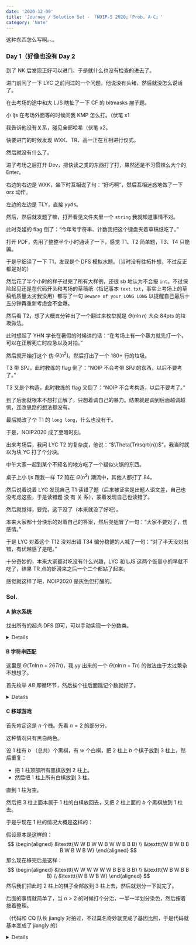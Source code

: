 ```yaml
---
date: '2020-12-09'
title: 'Journey / Solution Set - 「NOIP-S 2020」「Prob. A-C」'
category: 'Note'
---
```


这种东西怎么写啊。。。

### Day 1（好像也没有 Day 2

到了 NK 后发现正好可以进门，于是就什么也没有检查的进去了。

进门前问了一下 LYC 之前问过的一个问题，他说没有头绪，然后就没怎么说话了。

在去考场的途中和大 LJS 瞎扯了一下 CF 的 bitmasks 瘤子题。

小 ljs 在考场外面等的时候问我 KMP 怎么打。（伏笔 x1

我告诉他没有关系，碰见全部哈希（伏笔 x2。

快要进门的时候发现 WXK、TR、高一正在互相进行仪式。

然后就没有什么了。

进了考场之后打开 Dev，把快读之类的东西打了打，果然还是不习惯辣么大个的 Enter。

右边的右边是 WXK，坐下时互相说了句：“好巧啊”，然后互相迷惑地做了一下 orz 动作。

左边的左边是 TLY，直接 yyds。

然后，然后就发题了嘛，打开看见文件夹里一个 `string` 我就知道事情不对。

此时尧姐的 flag 倒了：“今年考字符串、计数我把这个键盘夹着草稿纸吃了。”

打开 PDF，先用了整整半个小时通读了一下，感觉 T1、T2 简单题，T3、T4 只能骗。

于是乎细读了一下 T1，发现是个 DFS 模拟水题。（当时没有往拓扑想，不过反正都是对的）

然后花了半个小时的样子过完了所有大样例，还很 sb 地认为不会报 `int`。不过保险起见还是在代码开头和考场的草稿纸（指记事本 `text.txt`，事实上考场上的草稿纸质量太劣我没用）都写了一句 `Beware of your LONG LONG` 以提醒自己最后十五分钟再重新考虑会不会爆。

然后看 T2，想了大概五分钟出了一个翻过来枚举就是 $\Theta(n\ln n)$ 大众 84pts 的垃圾做法。

此时想起了 YHN 学长在暑假的时候讲的话：“在考场上有一个暴力就先打一个，可以在正解死亡时应急以及对拍。”

然后就开始打这个 伪·$\Theta(n^{2})$。然后打出了一个 180+ 行的垃圾。

T3 带 SPJ，此时教练的 flag 倒了：“NOIP 不会考带 SPJ 的东西，以后不要考了。”

T3 又是个构造，此时教练的 flag 又倒了：“NOIP 不会考构造，以后不要考了。”

到了后面就根本不想打正解了，只想着调自己的暴力。结果就是调到后面越调越慌，连改思路的想法都没有。

最后就改了个 T1 的 `long long`，什么也没有干。

于是，NOIP2020 成了至暗时刻。

出来考场后，我问 LYC T2 的复杂度，他说：“$\Theta(Tn\sqrt{n})$”。我当时就以为块 YC 打了个分块。

中午大家一起到某个不知名的地方吃了一个疑似火锅的东西。

桌子上小 ljs 跟我一样 T2 陷在 $\Theta(n^2)$ 潮流中，其他人都打了 84。

然后说着说着 LYC 发现自己 T1 读错了题（后来被证实是出题人语文差，自己也没考虑这些，于是读错题 没 有 关 系），蒙着发现自己也读错了。

然后就觉得，要完，这下没了（本来就没了好吧）。

本来大家都十分快乐的对着自己的答案，然后尧姐冒了一句：“大家不要对了，伤感情。”

于是 LYC 对着这个 T12 没对出错 T34 骗分稳健的人喊了一句：“对了半天没对出错，有优越感了是吧。”

十分奇妙的，本来大家都对吃没有什么兴趣，LYC 和 LJS 这两个饭量小的早就不吃了，结果 TR 点的虾滑来之后一个二个都站了起来。

感觉就这样了吧，NOIP2020 是灰色但打醒的。

### Sol.

#### A 排水系统

找出所有的起点 DFS 即可，可以手动实现一个分数类。

<details>

```cpp
/* Beware of your __INT128 */

#include <cstdio>
#include <iostream>
#include <algorithm>
#include <vector>

using namespace std;

namespace MySpace {
typedef long long LL;

const __int128 MAXN = 1e5 + 5, MAXS = 10 + 5, MAXE = 1e5 + 5;

__int128 rint () {
	__int128 x = 0, f = 1; char c = getchar ();
	for ( ; c < '0' || c > '9'; c = getchar () )	f = ( c == '-' ? -1 : f );
	for ( ; c >= '0' && c <= '9'; c = getchar () )	x = ( x << 3 ) + ( x << 1 ) + ( c & 15 );
	return x * f;
}

template<typename _T>
void wint ( _T x ) {
	if ( x < 0 )	putchar ( '-' ), x = ~ x + 1;
	if ( x > 9 )	wint ( x / 10 );
	putchar ( x % 10 + '0' );
}

__int128 calcGCD ( const __int128 a, const __int128 b ) ;
__int128 calcLCM ( const __int128 a, const __int128 b ) ;

struct GraphSet {
	__int128 to, nx;
	GraphSet ( __int128 T = 0, __int128 N = 0 ) { to = T, nx = N; }
} as[MAXN * 5 * 4];

struct Frac {
	__int128 one, ano;
	Frac ( __int128 O = 0, __int128 A = 0 ) { one = O, ano = A; }
} nds[MAXN];

__int128 n, stn, edn, bgn[MAXN], cnte, ind[MAXN], outd[MAXN], sts[MAXN], eds[MAXN], stnd, ednd, vis[MAXN];

void makeEdge ( const __int128 u, const __int128 v ) { as[++ cnte] = GraphSet ( v, bgn[u] ), bgn[u] = cnte; }
__int128 calcGCD ( const __int128 a, const __int128 b ) { return ! b ? a : calcGCD ( b, a % b ); }
__int128 calcLCM ( const __int128 a, const __int128 b ) { return ( ! a || ! b ) ? 0 : ( __int128 )a / calcGCD ( a, b ) * b; }
void getSimp ( Frac& fr ) { __int128 ret = calcGCD ( fr.one, fr.ano ); if ( ! ret )	fr = Frac (); else fr.one /= ret, fr.ano /= ret; }

void dfs ( const __int128 u ) {
	for ( __int128 i = bgn[u]; i; i = as[i].nx ) {
		__int128 v = as[i].to;
		Frac ad = Frac ( nds[u].one, nds[u].ano * outd[u] );
		getSimp ( ad );
		__int128 ret = calcLCM ( ad.ano, nds[v].ano );
		if ( ! ret )	nds[v] = ad, dfs ( v );
		else {
			__int128 ads = ret / ad.ano, us = ret / nds[v].ano;
			ad.one *= ads, ad.ano *= ads;
			nds[v].one *= us, nds[v].ano *= us;
			nds[v].one += ad.one;
			getSimp ( nds[v] );
			dfs ( v );
		}
	}
	if ( bgn[u] )	nds[u] = Frac ();
}

void Main () {
	n = rint (), stn = rint ();
	for ( __int128 i = 1; i <= n; ++ i ) {
		__int128 eg = rint ();
		for ( __int128 j = 1; j <= eg; ++ j ) {
			__int128 to = rint ();
			makeEdge ( i, to );
			ind[to] ++, outd[i] ++;
		}
	}
	for ( __int128 i = 1; i <= n; ++ i ) {
		if ( ! ind[i] )	sts[++ stnd] = i;
		if ( ! outd[i] )	eds[++ ednd] = i;
	}
	for ( __int128 i = 1; i <= stnd; ++ i )	nds[sts[i]].one = nds[sts[i]].ano = 1;
	sort ( eds + 1, eds + 1 + ednd );
	for ( __int128 i = 1; i <= stnd; ++ i )	dfs ( i );
	for ( __int128 i = 1; i <= ednd; ++ i )	wint ( nds[eds[i]].one ), putchar ( ' ' ), wint ( nds[eds[i]].ano ), putchar ( '\n' );
}
}

int main () {
//	freopen ( "water.in", "r", stdin );
//	freopen ( "water.out", "w", stdout );
	MySpace :: Main ();
	return 0;
}
```

</details>

#### B 字符串匹配

这里是 $\Theta(Tn\ln n+26Tn)$，我 yy 出来的一个 $\Theta(n\ln n+Tn)$ 的做法由于太过繁杂不想想了。

首先枚举 $AB$ 即循环节，然后挨个往后面跳记个数就好了。

<details>

```cpp
#include <cstdio>
#include <cstring>

namespace mySpace {
typedef long long LL;

const int KEY = 1331;
const int MAXN = ( 1 << 20 ) + 5;

int mul ( const LL a, const LL b, const int p ) { return a * b % p; }
int add ( const int a, const int b, const int p ) { return ( a + b ) < p ? ( a + b ) : ( a + b - p ); }
int sub ( const int a, const int b, const int p ) { return ( a - b ) < 0 ? ( a - b + p ) : ( a - b ); }
struct Value {
	static const int onemod = 19260817, anomod = 998244353;
	int p, q;
	Value () : p ( 0 ), q ( 0 ) {}
	Value ( const int x ) : p ( x ), q ( x ) {}
	Value ( const int a, const int b ) : p ( a ), q ( b ) {}
	Value operator * ( const Value &other ) const { return Value ( mul ( p, other.p, onemod ), mul ( q, other.q, anomod ) ); }
	Value operator + ( const Value &other ) const { return Value ( add ( p, other.p, onemod ), add ( q, other.q, anomod ) ); }
	Value operator - ( const Value &other ) const { return Value ( sub ( p, other.p, onemod ), sub ( q, other.q, anomod ) ); }
	bool operator == ( const Value &other ) const { return p == other.p && q == other.q; }
	bool operator != ( const Value &other ) const { return ! ( Value ( p, q ) == other ); }
} pwr[MAXN], has[MAXN];

int n, mps[MAXN], buc[MAXN][26], suf[MAXN];
char str[MAXN];

void initial () {
	scanf ( "%s", str + 1 ), n = strlen ( str + 1 );
	for ( int i = 1; i <= n; ++ i )	mps[i] = str[i] - 'a';
	bool tmp[26] = {}; int cur = 0;
	for ( int i = 1; i <= n; ++ i ) {
		has[i] = has[i - 1] * KEY + mps[i];
		memcpy ( buc[i], buc[i - 1], sizeof ( int ) * 26 );
		tmp[mps[i]] ^= 1, cur += tmp[mps[i]] ? 1 : -1;
		for ( int j = cur; j < 26; ++ j )	buc[i][j] ++;
	}
	memset ( tmp, 0, sizeof ( tmp ) ), cur = 0;
	for ( int i = n; i; -- i )	tmp[mps[i]] ^= 1, cur += tmp[mps[i]] ? 1 : -1, suf[i] = cur;
}

Value calcHS ( const int l, const int r ) { return has[r] - has[l - 1] * pwr[r - l + 1]; }
void solve () {
	initial (); LL ans = 0;
	for ( int len = 2; len < n; ++ len ) {
		Value tmp = calcHS ( 1, len );
		for ( int nxt = len; nxt < n; nxt += len ) {
			if ( calcHS ( nxt - len + 1, nxt ) != tmp )	break;
			ans += buc[len - 1][suf[nxt + 1]];
		}
	}
	printf ( "%lld\n", ans );
}

void main () {
	pwr[0] = 1;
	for ( int i = 1; i <= MAXN - 5; ++ i )	pwr[i] = pwr[i - 1] * KEY;
	int TC; scanf ( "%d", &TC );
	while ( TC -- > 0 )	solve ();
}
}

int main () {
//	freopen ( "string.in", "r", stdin );
//	freopen ( "string.out", "w", stdout );
	mySpace :: main ();
	return 0;
}
```

</details>

#### C 移球游戏

首先肯定这是 $n$ 个栈。先看 $n=2$ 的部分分。

这种情况只有黑白两色。

设 $1$ 柱有 $b$ （总共）个黑棋，有 $w$ 个白棋，把 $2$ 柱上 $b$ 个棋子放到 $3$ 柱上，然后重复：

- 把 $1$ 柱顶部所有黑棋放到 $2$ 柱上。
- 然后把 $1$ 柱上所有白棋放到 $3$ 柱。

直到 $1$ 柱为空。

然后把 $3$ 柱上面本属于 $1$ 柱的白棋放回去，又把 $2$ 柱上面的 $b$ 个黑棋放到 $1$ 柱去。

于是乎现在 $1$ 柱的情况大概是这样的：

假设原本是这样的：
$$
\begin{aligned}
&\texttt{W W B W W B W W B B B} \\
&\texttt{W B W B B B W B W B W}
\end{aligned}
$$
那么现在移完后是这样：
$$
\begin{aligned}
&\texttt{W W W W W W B B B B B} \\
&\texttt{W B W B B B} \\
&\texttt{W B W B W}
\end{aligned}
$$
然后我们把此时 $2$ 柱上的棋子全部放到 $3$ 柱上去，然后就划分一下就完了。

后面的事情就简单了，当 $n>2$ 的时候打个分治，一半一半划分染色，然后按着按着整理。

（代码和 CQ 队长 jiangly 对拍过，不过莫名奇妙就变成了基因比照，于是代码就基本变成了 jiangly 的）

<details>

```cpp
#include <cstdio>
#include <cstring>
#include <vector>

using namespace std;

namespace mySpace {
const int MAXN = 50 + 5, MAXM = 400 + 5, MAXK = 820000 + 5;

int rint () {
	int x = 0, f = 1; char c = getchar ();
	for ( ; c < '0' || c > '9'; c = getchar () )	f = c == '-' ? -1 : f;
	for ( ; c >= '0' && c <= '9'; c = getchar () )	x = ( x << 3 ) + ( x << 1 ) + ( c & 15 );
	return x * f;
}

template<typename _T>
void wint ( _T x ) {
	if ( x < 0 )	putchar ( '-' ), x = ~ x + 1;
	if ( x > 9 )	wint ( x / 10 );
	putchar ( x % 10 ^ '0' );
}

struct Stack {
private:
	int stk[MAXM], _top;
public:
	Stack () { memset ( stk, 0, sizeof ( stk ) ), _top = 0; }
	void push ( const int val ) { stk[_top ++] = val; }
	void pop () { if ( _top )	_top --; }
	int at ( const int pos ) { return stk[pos]; }
	int top () { return stk[_top - 1]; }
	int size () { return _top; }
	bool empty () { return _top < 0; }
	void debug ( char c = ' ' ) {
		putchar ( '[' );
		for ( int i = 0; i < _top; ++ i )	printf ( "%d ", stk[i] );
		printf ( "]%c", c ) ;
	}
} clr[MAXN];

struct Answer {
	int one, ano;
	Answer ( int O = 0, int A = 0 ) { one = O, ano = A; }
} ans[MAXK];

int n, m, cnt;

void trans ( const int one, const int ano ) {
	clr[ano].push ( clr[one].top () );
	clr[one].pop ();
	ans[cnt ++] = Answer ( one, ano );
}

void solve ( const int l, const int r, const vector<int>& col ) {
	if ( r - l == 1 )	return;
	int mid = ( l + r ) >> 1;
	int lst = col[0];
	vector<int> onevec, anovec;
	for ( int i = 1; i < r - l; ++ i ) {
		int one = lst, ano = col[i], cnt = 0;
		for ( int j = 0; j < m; ++ j ) {
			if ( clr[one].at ( j ) < mid )	++ cnt;
		}
		for ( int j = 0; j < cnt; ++ j )	trans ( ano, n );
		for ( int j = m - 1; ~ j; -- j ) {
			if ( clr[one].at ( j ) < mid )	trans ( one, ano );
			else	trans ( one, n );
		}
		for ( int j = 0; j < m - cnt; ++ j )	trans ( n, one );
		for ( int j = 0; j < cnt; ++ j )	trans ( ano, one );
		for ( int j = 0; j < m - cnt; ++ j )	trans ( ano, n );
		for ( int j = 0; j < cnt; ++ j )	trans ( one, ano );
		for ( int j = m - 1; ~ j; -- j ) {
			if ( clr[ano].size () < m && ( clr[n].at ( j ) < mid || clr[one].size () == m ) )	trans ( n, ano );
			else	trans ( n, one );
		}
		bool was = 0;
		for ( int j = 0; j < m; ++ j ) {
			if ( clr[ano].at ( j ) >= mid )	was = 1;
		}
		if ( was )	anovec.push_back ( one ), lst = ano;
		else	onevec.push_back ( ano ), lst = one;
	}
	if ( clr[lst].at ( 0 ) < mid )	onevec.push_back ( lst );
	else	anovec.push_back ( lst );
	solve ( l, mid, onevec ), solve ( mid, r, anovec );
}

void main () {
	n = rint (), m = rint ();
	for ( int i = 0; i < n; ++ i ) {
		for ( int j = 0; j < m; ++ j )	clr[i].push ( rint () - 1 );
	}
	vector<int> col;
	for ( int i = 0; i < n; ++ i )	col.push_back ( i );
	solve ( 0, n, col );
	wint ( cnt ), putchar ( '\n' );
	for ( int i = 0; i < cnt; ++ i ) {
		wint ( ans[i].one + 1 ), putchar ( ' ' );
		wint ( ans[i].ano + 1 ), putchar ( '\n' );
	}
}
}

int main () {
//	freopen ( "ball.in", "r", stdin );
//	freopen ( "ball.out", "w", stdout );
	mySpace :: main ();
	return 0;
}
```

</details>